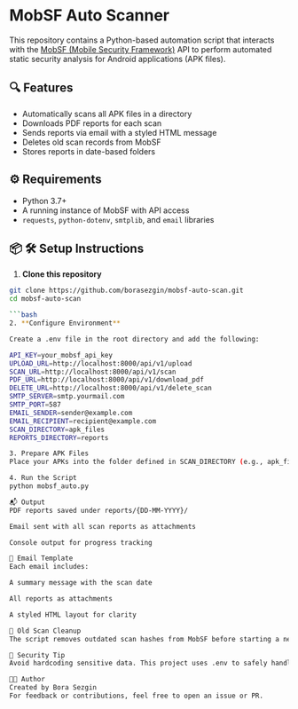 # MobSF Auto Scanner

This repository contains a Python-based automation script that interacts with the [MobSF (Mobile Security Framework)](https://github.com/MobSF/Mobile-Security-Framework-MobSF) API to perform automated static security analysis for Android applications (APK files).

## 🔍 Features

- Automatically scans all APK files in a directory
- Downloads PDF reports for each scan
- Sends reports via email with a styled HTML message
- Deletes old scan records from MobSF
- Stores reports in date-based folders

## ⚙️ Requirements

- Python 3.7+
- A running instance of MobSF with API access
- `requests`, `python-dotenv`, `smtplib`, and `email` libraries

## 📦 🛠 Setup Instructions

1. **Clone this repository**

```bash
git clone https://github.com/borasezgin/mobsf-auto-scan.git
cd mobsf-auto-scan

```bash
2. **Configure Environment**

Create a .env file in the root directory and add the following:

API_KEY=your_mobsf_api_key
UPLOAD_URL=http://localhost:8000/api/v1/upload
SCAN_URL=http://localhost:8000/api/v1/scan
PDF_URL=http://localhost:8000/api/v1/download_pdf
DELETE_URL=http://localhost:8000/api/v1/delete_scan
SMTP_SERVER=smtp.yourmail.com
SMTP_PORT=587
EMAIL_SENDER=sender@example.com
EMAIL_RECIPIENT=recipient@example.com
SCAN_DIRECTORY=apk_files
REPORTS_DIRECTORY=reports

3. Prepare APK Files
Place your APKs into the folder defined in SCAN_DIRECTORY (e.g., apk_files/).

4. Run the Script
python mobsf_auto.py

📬 Output
PDF reports saved under reports/{DD-MM-YYYY}/

Email sent with all scan reports as attachments

Console output for progress tracking

💌 Email Template
Each email includes:

A summary message with the scan date

All reports as attachments

A styled HTML layout for clarity

🧼 Old Scan Cleanup
The script removes outdated scan hashes from MobSF before starting a new scan session.

🔐 Security Tip
Avoid hardcoding sensitive data. This project uses .env to safely handle API keys and email credentials.

👩‍💻 Author
Created by Bora Sezgin
For feedback or contributions, feel free to open an issue or PR.


